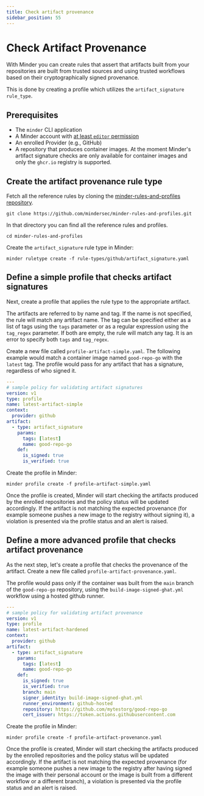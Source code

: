 ```yaml
---
title: Check artifact provenance
sidebar_position: 55
---
```


# Check Artifact Provenance

With Minder you can create rules that assert that artifacts built from your
repositories are built from trusted sources and using trusted workflows based on
their cryptographically signed provenance.

This is done by creating a profile which utilizes the `artifact_signature`
`rule_type`.

## Prerequisites

- The `minder` CLI application
- A Minder account with
  [at least `editor` permission](../user_management/user_roles.md)
- An enrolled Provider (e.g., GitHub)
- A repository that produces container images. At the moment Minder's artifact
  signature checks are only available for container images and only the
  `ghcr.io` registry is supported.

## Create the artifact provenance rule type

Fetch all the reference rules by cloning the
[minder-rules-and-profiles repository](https://github.com/mindersec/minder-rules-and-profiles).

```
git clone https://github.com/mindersec/minder-rules-and-profiles.git
```

In that directory you can find all the reference rules and profiles.

```
cd minder-rules-and-profiles
```

Create the `artifact_signature` rule type in Minder:

```
minder ruletype create -f rule-types/github/artifact_signature.yaml
```

## Define a simple profile that checks artifact signatures

Next, create a profile that applies the rule type to the appropriate artifact.

The artifacts are referred to by name and tag. If the name is not specified, the
rule will match any artifact name. The tag can be specified either as a list of
tags using the `tags` parameter or as a regular expression using the `tag_regex`
parameter. If both are empty, the rule will match any tag. It is an error to
specify both `tags` and `tag_regex`.

Create a new file called `profile-artifact-simple.yaml`. The following example
would match a container image named `good-repo-go` with the `latest` tag. The
profile would pass for any artifact that has a signature, regardless of who
signed it.

```yaml
---
# sample policy for validating artifact signatures
version: v1
type: profile
name: latest-artifact-simple
context:
  provider: github
artifact:
  - type: artifact_signature
    params:
      tags: [latest]
      name: good-repo-go
    def:
      is_signed: true
      is_verified: true
```

Create the profile in Minder:

```
minder profile create -f profile-artifact-simple.yaml
```

Once the profile is created, Minder will start checking the artifacts produced
by the enrolled repositories and the policy status will be updated accordingly.
If the artifact is not matching the expected provenance (for example someone
pushes a new image to the registry without signing it), a violation is presented
via the profile status and an alert is raised.

## Define a more advanced profile that checks artifact provenance

As the next step, let's create a profile that checks the provenance of the
artifact. Create a new file called `profile-artifact-provenance.yaml`.

The profile would pass only if the container was built from the `main` branch of
the `good-repo-go` repository, using the `build-image-signed-ghat.yml` workflow
using a hosted github runner.

```yaml
---
# sample policy for validating artifact provenance
version: v1
type: profile
name: latest-artifact-hardened
context:
  provider: github
artifact:
  - type: artifact_signature
    params:
      tags: [latest]
      name: good-repo-go
    def:
      is_signed: true
      is_verified: true
      branch: main
      signer_identity: build-image-signed-ghat.yml
      runner_environment: github-hosted
      repository: https://github.com/mytestorg/good-repo-go
      cert_issuer: https://token.actions.githubusercontent.com
```

Create the profile in Minder:

```
minder profile create -f profile-artifact-provenance.yaml
```

Once the profile is created, Minder will start checking the artifacts produced
by the enrolled repositories and the policy status will be updated accordingly.
If the artifact is not matching the expected provenance (for example someone
pushes a new image to the registry after having signed the image with their
personal account or the image is built from a different workflow or a different
branch), a violation is presented via the profile status and an alert is raised.
